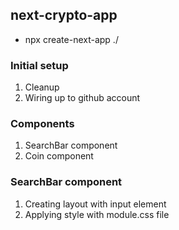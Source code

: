 ## next-crypto-app

- npx create-next-app ./

### Initial setup

1. Cleanup
2. Wiring up to github account

### Components

1. SearchBar component
2. Coin component

### SearchBar component

1. Creating layout with input element
2. Applying style with module.css file
